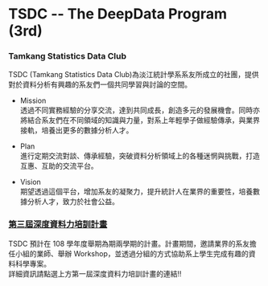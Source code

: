 # TSDC -- The DeepData Program (3rd)
### Tamkang Statistics Data Club
TSDC (Tamkang Statistics Data Club)為淡江統計學系系友所成立的社團，提供對於資料分析有興趣的系友們一個共同學習與討論的空間。

+ Mission <br>
  透過不同實務經驗的分享交流，達到共同成長，創造多元的發展機會。同時亦將結合系友們在不同領域的知識與力量，對系上年輕學子做經驗傳承，與業界接軌，培養出更多的數據分析人才。

+ Plan <br>
  進行定期交流對談、傳承經驗，突破資料分析領域上的各種迷惘與挑戰，打造互惠、互助的交流平台。

+ Vision <br>
  期望透過這個平台，增加系友的凝聚力，提升統計人在業界的重要性，培養數據分析人才，致力於社會公益。


### <a href="https://tkustatdc.github.io/deepdata_program_3rd/">第三屆深度資料力培訓計畫</a>
TSDC 預計在 108 學年度舉期為期兩學期的計畫。計畫期間，邀請業界的系友擔任小組的業師、舉辦 Workshop，並透過分組的方式協助系上學生完成有趣的資料科學專案。 
<br>
詳細資訊請點選上方第一屆深度資料力培訓計畫的連結!!
